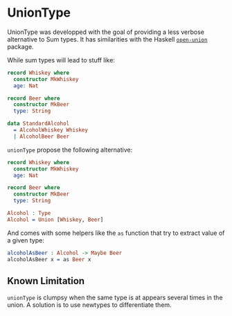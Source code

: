 # UnionType

UnionType was developped with the goal of providing a less verbose alternative
to Sum types. It has similarities with the Haskell
[`open-union`](https://hackage.haskell.org/package/open-union) package.

While sum types will lead to stuff like:

```idris
record Whiskey where
  constructor MkWhiskey
  age: Nat

record Beer where
  constructor MkBeer
  type: String

data StandardAlcohol
  = AlcoholWhiskey Whiskey
  | AlcoholBeer Beer
```

`unionType` propose the following alternative:

```idris
record Whiskey where
  constructor MkWhiskey
  age: Nat

record Beer where
  constructor MkBeer
  type: String

Alcohol : Type
Alcohol = Union [Whiskey, Beer]
```

And comes with some helpers like the `as` function that try to extract value
of a given type:

```idris
alcoholAsBeer : Alcohol -> Maybe Beer
alcoholAsBeer x = as Beer x
```

## Known Limitation

`unionType` is clumpsy when the same type is at appears several times in the
union. A solution is to use newtypes to differentiate them.
